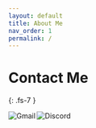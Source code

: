 ```yaml
---
layout: default
title: About Me
nav_order: 1
permalink: /
---
```


# Contact Me
{: .fs-7 }

[<img align="left" alt="Gmail" src="https://img.shields.io/badge/mutya.dev@gmail.com-D14836?style=for-the-badge&logo=gmail&logoColor=white"/>](mailto:mutya.dev@gmail.com)
<img align="left" alt="Discord" src="https://img.shields.io/badge/mutya%239580-7289DA?style=for-the-badge&logo=discord&logoColor=white"/>
